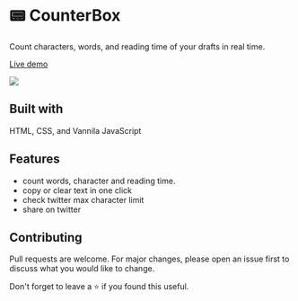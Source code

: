 # :pager: CounterBox
Count characters, words, and reading time of your drafts in real time.

[Live demo](https://counterbox.now.sh/)

<kbd>
<img src="https://user-images.githubusercontent.com/47467468/99182845-aa726e80-275d-11eb-8bb0-14481e898fdb.gif">

</kbd>

## Built with
HTML, CSS, and Vannila JavaScript

## Features 
- count words, character and reading time.
- copy or clear text in one click 
- check twitter max character limit
- share on twitter

## Contributing
Pull requests are welcome. For major changes, please open an issue first to discuss what you would like to change.

Don't forget to leave a ⭐ if you found this useful.
